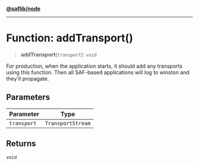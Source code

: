 [**@saflib/node**](../index.md)

***

# Function: addTransport()

> **addTransport**(`transport`): `void`

For production, when the application starts, it should add any transports using this function.
Then all SAF-based applications will log to winston and they'll propagate.

## Parameters

| Parameter | Type |
| ------ | ------ |
| `transport` | `TransportStream` |

## Returns

`void`
